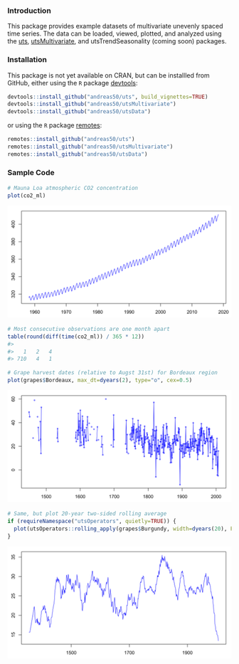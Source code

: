 
<!-- README.md is generated from README.Rmd. Please edit that file -->
### Introduction

This package provides example datasets of multivariate unevenly spaced time series. The data can be loaded, viewed, plotted, and analyzed using the [uts](https://github.com/andreas50/uts), [utsMultivariate](https://github.com/andreas50/utsMultivariate), and utsTrendSeasonality (coming soon) packages.

### Installation

This package is not yet available on CRAN, but can be installled from GitHub, either using the `R` package [devtools](https://cran.r-project.org/web/packages/devtools/index.html):

``` r
devtools::install_github("andreas50/uts", build_vignettes=TRUE)
devtools::install_github("andreas50/utsMultivariate")
devtools::install_github("andreas50/utsData")
```

or using the `R` package [remotes](https://cran.r-project.org/web/packages/remotes/index.html):

``` r
remotes::install_github("andreas50/uts")
remotes::install_github("andreas50/utsMultivariate")
remotes::install_github("andreas50/utsData")
```

### Sample Code

``` r
# Mauna Loa atmospheric CO2 concentration
plot(co2_ml)
```

![](man/co2_plot-1.svg)

``` r
# Most consecutive observations are one month apart
table(round(diff(time(co2_ml)) / 365 * 12))
#> 
#>   1   2   4 
#> 710   4   1
```

``` r
# Grape harvest dates (relative to Augst 31st) for Bordeaux region
plot(grapes$Bordeaux, max_dt=dyears(2), type="o", cex=0.5)
```

![](man/grapes_plot-1.svg)

``` r
# Same, but plot 20-year two-sided rolling average
if (requireNamespace("utsOperators", quietly=TRUE)) {
  plot(utsOperators::rolling_apply(grapes$Burgundy, width=dyears(20), FUN=mean, align="center"))
}
```

![](man/grapes_plot-2.svg)
